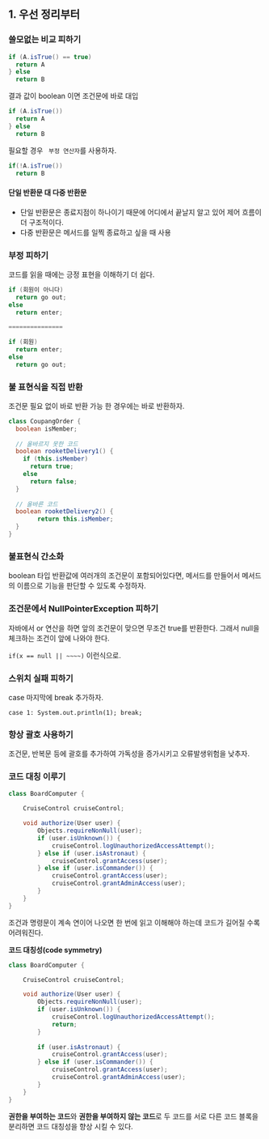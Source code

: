 ## 1. 우선 정리부터



### 쓸모없는 비교 피하기

```java
if (A.isTrue() == true) 
  return A
} else
  return B
```

결과 값이 boolean 이면 조건문에 바로 대입

```java
if (A.isTrue()) 
  return A
} else
  return B
```

필요할 경우 ` 부정 연산자`를 사용하자.

```java
if(!A.isTrue())
  return B
```



#### 단일 반환문 대 다중 반환문

- 단일 반환문은 종료지점이 하나이기 때문에 어디에서 끝날지 알고 있어 제어 흐름이 더 구조적이다.
- 다중 반환문은 메서드를 일찍 종료하고 싶을 때 사용



### 부정 피하기

코드를 읽을 때에는 긍정 표현을 이해하기 더 쉽다.

```java
if (회원이 아니다)
  return go out;
else
  return enter;

===============
  
if (회원)
  return enter;
else
  return go out;
```



### 불 표현식을 직접 반환

조건문 필요 없이 바로 반환 가능 한 경우에는 바로 반환하자.

```java
class CoupangOrder {
  boolean isMember;
  
  // 올바르지 못한 코드
  boolean rooketDelivery1() {
    if (this.isMember)
      return true;
    else
      return false;
  }
  
  // 올바른 코드
  boolean rooketDelivery2() {
		return this.isMember;
  }
}
```



### 불표현식 간소화

boolean 타입 반환값에 여러개의 조건문이 포함되어있다면, 메서드를 만들어서 메서드의 이름으로 기능을 판단할 수 있도록 수정하자.



### 조건문에서 NullPointerException 피하기 

자바에서 or 연산을 하면 앞의 조건문이 맞으면 무조건 true를 반환한다. 그래서 null을 체크하는 조건이 앞에 나와야 한다.

```if(x == null || ~~~~)``` 이런식으로.



### 스위치 실패 피하기

case 마지막에 break 추가하자.

```case 1: System.out.println(1); break;```



### 항상 괄호 사용하기

조건문, 반복문 등에 괄호를 추가하여 가독성을 증가시키고 오류발생위험을 낮추자.



### 코드 대칭 이루기

```java
class BoardComputer {

    CruiseControl cruiseControl;

    void authorize(User user) {
        Objects.requireNonNull(user);
        if (user.isUnknown()) {
            cruiseControl.logUnauthorizedAccessAttempt();
        } else if (user.isAstronaut) {
            cruiseControl.grantAccess(user);
        } else if (user.isCommander()) {
            cruiseControl.grantAccess(user);
            cruiseControl.grantAdminAccess(user);
        }
    }
}
```



조건과 명령문이 계속 연이어 나오면 한 번에 읽고 이해해야 하는데 코드가 길어질 수록 어려워진다.

**코드 대칭성(code symmetry)**

```java
class BoardComputer {

    CruiseControl cruiseControl;

    void authorize(User user) {
        Objects.requireNonNull(user);
        if (user.isUnknown()) {
            cruiseControl.logUnauthorizedAccessAttempt();
            return;
        } 
        
        if (user.isAstronaut) {
            cruiseControl.grantAccess(user);
        } else if (user.isCommander()) {
            cruiseControl.grantAccess(user);
            cruiseControl.grantAdminAccess(user);
        }
    }
}
```

**권한을 부여하는 코드**와 **권한을 부여하지 않는 코드**로 두 코드를 서로 다른 코드 블록을 분리하면 코드 대칭성을 향상 시킬 수 있다.
